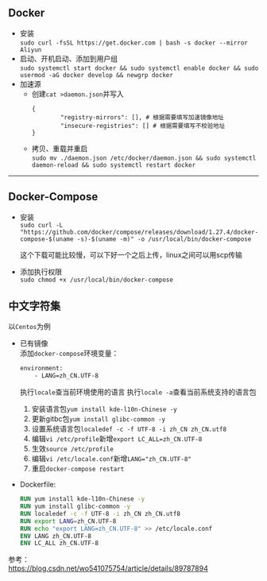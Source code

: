 ## Docker

* 安装  
`sudo curl -fsSL https://get.docker.com | bash -s docker --mirror Aliyun`
* 启动、开机启动、添加到用户组  
`sudo systemctl start docker && sudo systemctl enable docker && sudo usermod -aG docker develop && newgrp docker`
* 加速源
    * 创建`cat >daemon.json`并写入
        ```    
        {
                "registry-mirrors": [], # 根据需要填写加速镜像地址
                "insecure-registries": [] # 根据需要填写不校验地址
        }
        ```
    * 拷贝、重载并重启  
    `sudo mv ./daemon.json /etc/docker/daemon.json && sudo systemctl daemon-reload && sudo systemctl restart docker`

---

## Docker-Compose
* 安装  
``
sudo curl -L "https://github.com/docker/compose/releases/download/1.27.4/docker-compose-$(uname -s)-$(uname -m)" -o /usr/local/bin/docker-compose
``

  这个下载可能比较慢，可以下好一个之后上传，linux之间可以用scp传输
* 添加执行权限  
``
sudo chmod +x /usr/local/bin/docker-compose
``

## 中文字符集
以`Centos`为例
* 已有镜像  
  添加`docker-compose`环境变量：  
  ```Dockerfile
  environment: 
      - LANG=zh_CN.UTF-8
  ```

  执行`locale`查当前环境使用的语言
  执行`locale -a`查看当前系统支持的语言包

  1. 安装语言包`yum install kde-l10n-Chinese -y`
  2. 更新gitbc包`yum install glibc-common -y`
  3. 设置系统语言包`localedef -c -f UTF-8 -i zh_CN zh_CN.utf8`
  4. 编辑`vi /etc/profile`新增`export LC_ALL=zh_CN.UTF-8`
  5. 生效`source /etc/profile`
  6. 编辑`vi /etc/locale.conf`新增`LANG="zh_CN.UTF-8"`
  7. 重启`docker-compose restart`

* Dockerfile:
  ```Dockerfile
  RUN yum install kde-l10n-Chinese -y
  RUN yum install glibc-common -y
  RUN localedef -c -f UTF-8 -i zh_CN zh_CN.utf8
  RUN export LANG=zh_CN.UTF-8
  RUN echo "export LANG=zh_CN.UTF-8" >> /etc/locale.conf
  ENV LANG zh_CN.UTF-8
  ENV LC_ALL zh_CN.UTF-8
  ```

参考：  
https://blog.csdn.net/wo541075754/article/details/89787894
